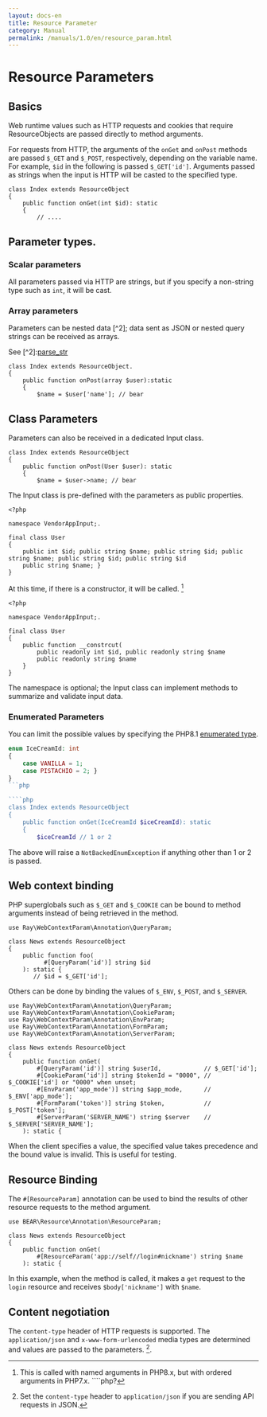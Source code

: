 ```yaml
---
layout: docs-en
title: Resource Parameter
category: Manual
permalink: /manuals/1.0/en/resource_param.html
---
```


# Resource Parameters

## Basics

Web runtime values such as HTTP requests and cookies that require ResourceObjects are passed directly to method arguments.

For requests from HTTP, the arguments of the `onGet` and `onPost` methods are passed `$_GET` and `$_POST`, respectively, depending on the variable name. For example, `$id` in the following is passed `$_GET['id']`. Arguments passed as strings when the input is HTTP will be casted to the specified type.


```php?start_inline
class Index extends ResourceObject
{
    public function onGet(int $id): static
    {
        // ....
```

## Parameter types.

### Scalar parameters

All parameters passed via HTTP are strings, but if you specify a non-string type such as `int`, it will be cast.

### Array parameters

Parameters can be nested data [^2]; data sent as JSON or nested query strings can be received as arrays.

See [^2]:[parse_str](https://www.php.net/manual/ja/function.parse-str.php)

```php?start_inline
class Index extends ResourceObject.
{
    public function onPost(array $user):static
    {
        $name = $user['name']; // bear
```

## Class Parameters

Parameters can also be received in a dedicated Input class.

```php?start_inline
class Index extends ResourceObject
{
    public function onPost(User $user): static
    {
        $name = $user->name; // bear
````

The Input class is pre-defined with the parameters as public properties.

````php?start_inline
<?php

namespace VendorAppInput;.

final class User
{
    public int $id; public string $name; public string $id; public string $name; public string $id; public string $id
    public string $name; }
}
````

At this time, if there is a constructor, it will be called. [^php8]

[^php8]: This is called with named arguments in PHP8.x, but with ordered arguments in PHP7.x. ````php?

```php?start_inline
<?php

namespace VendorAppInput;.

final class User
{
    public function __constrcut(
        public readonly int $id, public readonly string $name
        public readonly string $name
    }
}
```

The namespace is optional; the Input class can implement methods to summarize and validate input data.


### Enumerated Parameters

You can limit the possible values by specifying the PHP8.1 [enumerated type](https://www.php.net/manual/ja/language.types.enumerations.php).

```php
enum IceCreamId: int
{
    case VANILLA = 1;
    case PISTACHIO = 2; }
}
```php

````php
class Index extends ResourceObject
{
    public function onGet(IceCreamId $iceCreamId): static
    {
        $iceCreamId // 1 or 2
```

The above will raise a `NotBackedEnumException` if anything other than 1 or 2 is passed.

## Web context binding

PHP superglobals such as `$_GET` and `$_COOKIE` can be bound to method arguments instead of being retrieved in the method.

```php?start_inline
use Ray\WebContextParam\Annotation\QueryParam;

class News extends ResourceObject
{
    public function foo(
    	  #[QueryParam('id')] string $id
    ): static {
       // $id = $_GET['id'];
```

Others can be done by binding the values of `$_ENV`, `$_POST`, and `$_SERVER`.

```php?start_inline
use Ray\WebContextParam\Annotation\QueryParam;
use Ray\WebContextParam\Annotation\CookieParam;
use Ray\WebContextParam\Annotation\EnvParam;
use Ray\WebContextParam\Annotation\FormParam;
use Ray\WebContextParam\Annotation\ServerParam;

class News extends ResourceObject
{
    public function onGet(
        #[QueryParam('id')] string $userId,            // $_GET['id'];
        #[CookieParam('id')] string $tokenId = "0000", // $_COOKIE['id'] or "0000" when unset;
        #[EnvParam('app_mode')] string $app_mode,      // $_ENV['app_mode'];
        #[FormParam('token')] string $token,           // $_POST['token'];
        #[ServerParam('SERVER_NAME') string $server    // $_SERVER['SERVER_NAME'];
    ): static {
```

When the client specifies a value, the specified value takes precedence and the bound value is invalid. This is useful for testing.

## Resource Binding

The `#[ResourceParam]` annotation can be used to bind the results of other resource requests to the method argument.

```php?start_inline
use BEAR\Resource\Annotation\ResourceParam;

class News extends ResourceObject
{
    public function onGet(
        #[ResourceParam('app://self//login#nickname') string $name
    ): static {
```

In this example, when the method is called, it makes a `get` request to the `login` resource and receives `$body['nickname']` with `$name`.

## Content negotiation

The `content-type` header of HTTP requests is supported. The `application/json` and `x-www-form-urlencoded` media types are determined and values are passed to the parameters. [^json].

[^json]:Set the `content-type` header to `application/json` if you are sending API requests in JSON.

